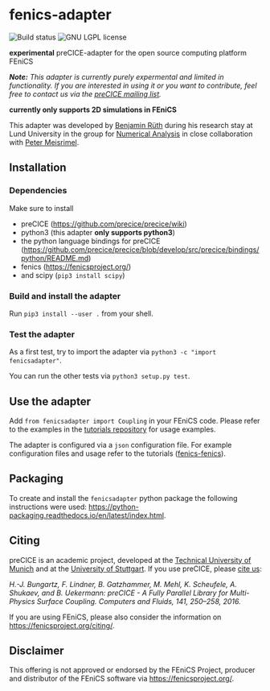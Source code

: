 # fenics-adapter

<a style="text-decoration: none" href="https://travis-ci.org/precice/fenics-adapter" target="_blank">
    <img src="https://travis-ci.org/precice/fenics-adapter.svg?branch=master" alt="Build status">
</a>
<a style="text-decoration: none" href="https://github.com/precice/fenics-adapter/blob/master/LICENSE" target="_blank">
    <img src="https://img.shields.io/github/license/precice/fenics-adapter.svg" alt="GNU LGPL license">
</a>

**experimental** preCICE-adapter for the open source computing platform FEniCS

_**Note:** This adapter is currently purely expermental and limited in functionality. If you are interested in using it or you want to contribute, feel free to contact us via the [preCICE mailing list](https://mailman.informatik.uni-stuttgart.de/mailman/listinfo/precice)._

**currently only supports 2D simulations in FEniCS**

This adapter was developed by [Benjamin Rüth](https://www5.in.tum.de/wiki/index.php/Benjamin_R%C3%BCth,_M.Sc._(hons)) during his research stay at Lund University in the group for [Numerical Analysis](http://www.maths.lu.se/english/research/research-divisions/numerical-analysis/) in close collaboration with [Peter Meisrimel](https://www.lunduniversity.lu.se/lucat/user/09d80f0367a060bcf2a22d7c22e5e504).

## Installation

### Dependencies

Make sure to install 

* preCICE (https://github.com/precice/precice/wiki)
* python3 (this adapter **only supports python3**)
* the python language bindings for preCICE (https://github.com/precice/precice/blob/develop/src/precice/bindings/python/README.md)
* fenics (https://fenicsproject.org/)
* and scipy (`pip3 install scipy`)

### Build and install the adapter

Run ``pip3 install --user .`` from your shell.

### Test the adapter

As a first test, try to import the adapter via `python3 -c "import fenicsadapter"`.

You can run the other tests via `python3 setup.py test`.

## Use the adapter

Add ``from fenicsadapter import Coupling`` in your FEniCS code. Please refer to the examples in the [tutorials repository](https://github.com/precice/tutorials) for usage examples.

The adapter is configured via a `json` configuration file. For example configuration files and usage refer to the tutorials ([fenics-fenics](https://github.com/precice/tutorials/tree/master/HT/partitioned-heat/fenics-fenics)).
## Packaging

To create and install the `fenicsadapter` python package the following instructions were used: https://python-packaging.readthedocs.io/en/latest/index.html.

## Citing

preCICE is an academic project, developed at the [Technical University of Munich](https://www5.in.tum.de/) and at the [University of Stuttgart](https://www.ipvs.uni-stuttgart.de/). If you use preCICE, please [cite us](https://www.precice.org/publications/):

*H.-J. Bungartz, F. Lindner, B. Gatzhammer, M. Mehl, K. Scheufele, A. Shukaev, and B. Uekermann: preCICE - A Fully Parallel Library for Multi-Physics Surface Coupling. Computers and Fluids, 141, 250–258, 2016.*

If you are using FEniCS, please also consider the information on https://fenicsproject.org/citing/.

## Disclaimer

This offering is not approved or endorsed by the FEniCS Project, producer and distributor of the FEniCS software via https://fenicsproject.org/.
